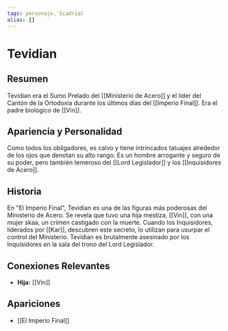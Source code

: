 ```yaml
---
tags: personaje, Scadrial
alias: []
---
```


# Tevidian

## Resumen
Tevidian era el Sumo Prelado del [[Ministerio de Acero]] y el líder del Cantón de la Ortodoxia durante los últimos días del [[Imperio Final]]. Era el padre biológico de [[Vin]].

## Apariencia y Personalidad
Como todos los obligadores, es calvo y tiene intrincados tatuajes alrededor de los ojos que denotan su alto rango. Es un hombre arrogante y seguro de su poder, pero también temeroso del [[Lord Legislador]] y los [[Inquisidores de Acero]].

## Historia
En "El Imperio Final", Tevidian es una de las figuras más poderosas del Ministerio de Acero. Se revela que tuvo una hija mestiza, [[Vin]], con una mujer skaa, un crimen castigado con la muerte. Cuando los Inquisidores, liderados por [[Kar]], descubren este secreto, lo utilizan para usurpar el control del Ministerio. Tevidian es brutalmente asesinado por los Inquisidores en la sala del trono del Lord Legislador.

## Conexiones Relevantes
* **Hija:** [[Vin]]

## Apariciones
* [[El Imperio Final]]
